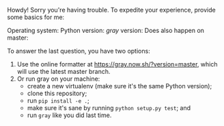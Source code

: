 Howdy! Sorry you're having trouble. To expedite your experience,
provide some basics for me:

Operating system:
Python version:
*gray* version:
Does also happen on master:

To answer the last question, you have two options:
1. Use the online formatter at https://gray.now.sh/?version=master, which will use the latest master branch.
2. Or run gray on your machine:
    * create a new virtualenv (make sure it's the same Python version);
    * clone this repository;
    * run `pip install -e .`;
    * make sure it's sane by running `python setup.py test`; and
    * run `gray` like you did last time.
